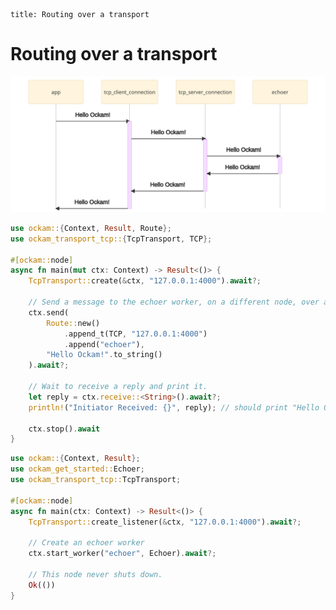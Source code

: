 ```
title: Routing over a transport
```

# Routing over a transport

![](./sequence.svg)

```rust
use ockam::{Context, Result, Route};
use ockam_transport_tcp::{TcpTransport, TCP};

#[ockam::node]
async fn main(mut ctx: Context) -> Result<()> {
    TcpTransport::create(&ctx, "127.0.0.1:4000").await?;

    // Send a message to the echoer worker, on a different node, over a tcp transport
    ctx.send(
        Route::new()
            .append_t(TCP, "127.0.0.1:4000")
            .append("echoer"),
        "Hello Ockam!".to_string()
    ).await?;

    // Wait to receive a reply and print it.
    let reply = ctx.receive::<String>().await?;
    println!("Initiator Received: {}", reply); // should print "Hello Ockam!"

    ctx.stop().await
}
```

```rust
use ockam::{Context, Result};
use ockam_get_started::Echoer;
use ockam_transport_tcp::TcpTransport;

#[ockam::node]
async fn main(ctx: Context) -> Result<()> {
    TcpTransport::create_listener(&ctx, "127.0.0.1:4000").await?;

    // Create an echoer worker
    ctx.start_worker("echoer", Echoer).await?;

    // This node never shuts down.
    Ok(())
}
```

<div style="display: none; visibility: hidden;">
<a href="../08-routing-over-many-transport-hops">08. Routing over many transport hops</a>
</div>
